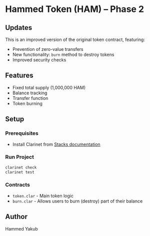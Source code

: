 # Hammed Token (HAM) – Phase 2

## Updates
This is an improved version of the original token contract, featuring:
- Prevention of zero-value transfers
- New functionality: `burn` method to destroy tokens
- Improved security checks

## Features
- Fixed total supply (1,000,000 HAM)
- Balance tracking
- Transfer function
- Token burning

## Setup

### Prerequisites
- Install Clarinet from [Stacks documentation](https://docs.stacks.co/docs/clarity/clarinet/overview/)

### Run Project
```bash
clarinet check
clarinet test
```

### Contracts
- `token.clar` - Main token logic
- `burn.clar` - Allows users to burn (destroy) part of their balance

## Author
Hammed Yakub
